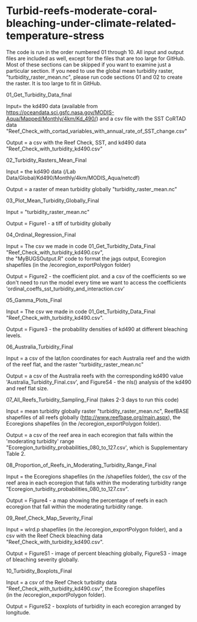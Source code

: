 # Turbid-reefs-moderate-coral-bleaching-under-climate-related-temperature-stress

The code is run in the order numbered 01 through 10. All input and output files are included as well, 
except for the files that are too large for GitHub. Most of these sections can be skipped if you want to examine 
just a particular section. If you need to use the global mean turbidity raster, "turbidity_raster_mean.nc", 
please run code sections 01 and 02 to create the raster. It is too large to fit in GitHub.


01_Get_Turbidity_Data_final

Input= the kd490 data (available from https://oceandata.sci.gsfc.nasa.gov/MODIS-Aqua/Mapped/Monthly/4km/Kd_490/) 
and a csv file with the SST CoRTAD data "Reef_Check_with_cortad_variables_with_annual_rate_of_SST_change.csv"

Output = a csv with the Reef Check, SST, and kd490 data "Reef_Check_with_turbidity_kd490.csv"


02_Turbidity_Rasters_Mean_Final

Input = the kd490 data (/Lab Data/Global/Kd490/Monthly/4km/MODIS_Aqua/netcdf)

Output = a raster of mean turbidity globally "turbidity_raster_mean.nc"


03_Plot_Mean_Turbidity_Globally_Final

Input = "turbidity_raster_mean.nc"

Output = Figure1 - a tiff of turbidity globally


04_Ordinal_Regression_Final

Input = The csv we made in code 01_Get_Turbidity_Data_Final "Reef_Check_with_turbidity_kd490.csv",  
the "MyBUGSOutput.R" code to format the jags output, Ecoregion shapefiles (in the /ecoregion_exportPolygon folder)

Output = Figure2 - the coefficient plot. and a csv of the coefficients so we don't need to run the model every time 
we want to access the coefficients 'ordinal_coeffs_sst_turbidity_and_interaction.csv'


05_Gamma_Plots_Final

Input = The csv we made in code 01_Get_Turbidity_Data_Final "Reef_Check_with_turbidity_kd490.csv".

Output = Figure3 - the probability densities of kd490 at different bleaching levels.


06_Australia_Turbidity_Final

Input = a csv of the lat/lon coordinates for each Australia reef and the width of the reef flat, 
and the raster "turbidity_raster_mean.nc"

Output = a csv of the Australia reefs with the corresponding kd490 value 'Australia_Turbidity_Final.csv', 
and FigureS4 - the nls() analysis of the kd490 and reef flat size.


07_All_Reefs_Turbidity_Sampling_Final (takes 2-3 days to run this code)

Input = mean turbidity globally raster "turbidity_raster_mean.nc", ReefBASE shapefiles of all reefs globally (http://www.reefbase.org/main.aspx), the Ecoregions shapefiles (in the /ecoregion_exportPolygon folder).

Output = a csv of the reef area in each ecoregion that falls within the 'moderating turbidity' range
"Ecoregion_turbidity_probabilities_080_to_127.csv', which is Supplementary Table 2.


08_Proportion_of_Reefs_in_Moderating_Turbidity_Range_Final

Input = the Ecoregions shapefiles (in the /shapefiles folder), the csv of the reef area in each ecoregion 
that falls within the moderating turbidity range "Ecoregion_turbidity_probabilities_080_to_127.csv".

Output = Figure4 - a map showing the percentage of reefs in each ecoregion that fall within the moderating turbidity range.


09_Reef_Check_Map_Severity_Final

Input = wlrd.p shapefiles (in the /ecoregion_exportPolygon folder), and a csv with the Reef Check bleaching 
data "Reef_Check_with_turbidity_kd490.csv".

Output = FigureS1 - image of percent bleaching globally, FigureS3 - image of bleaching severity globally.


10_Turbidity_Boxplots_Final

Input = a csv of the Reef Check turbidity data "Reef_Check_with_turbidity_kd490.csv", the Ecoregion shapefiles  
(in the /ecoregion_exportPolygon folder).

Output = FigureS2 - boxplots of turbidity in each ecoregion arranged by longitude.

